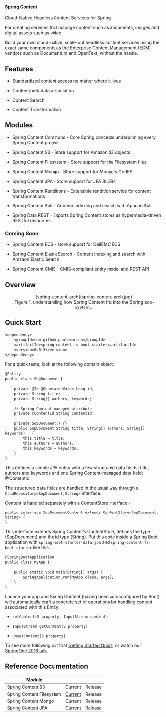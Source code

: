 #### Spring Content

Cloud-Native Headless Content Services for Spring.

For creating services that manage content such as documents, images and digital assets such as video.  

Build your own cloud-native, scale-out headless content services using the exact same components as the Enterprise Content Management (ECM) vendors such as Documentum and OpenText, without the hassle.   


## Features

- Standardized content access no matter where it lives  

- Content/metadata association   

- Content Search

- Content Transformation 


## Modules

- Spring Content Commons - Core Spring concepts underpinning every Spring Content project.

- Spring Content S3 - Store support for Amazon S3 objects

- Spring Content Filesystem - Store support for the Filesystem files

- Spring Content Mongo - Store support for Mongo's GridFS

- Spring Content JPA - Store support for JPA BLOBs

- Spring Content Renditions - Extensible rendition service for content transformations 

- Spring Content Solr - Content indexing and search with Apache Solr

- Spring Data REST - Exports Spring Content stores as hypermedia-driven RESTful resources.

### Coming Soon 

- Spring Content ECS - store support for DellEMC ECS

- Spring Content ElasticSearch - Content indexing and search with Amzaon Elastic Search

- Spring Content CMIS - CMIS-compliant entity model and REST API

## Overview

<center>![spring-content-arch](spring-content-arch.jpg)</center>
<center>_Figure 1. understanding how Spring Content fits into the Spring eco-system_</center>

## Quick Start

```
<dependency>
    <groupId>com.github.paulcwarren</groupId>
    <artifactId>spring-content-fs-boot-starter</artifactId>
    <version>0.0.3</version>
</dependency>
```

For a quick taste, look at the following domain object:

```
@Entity
public class SopDocument {
	
	private @Id @GeneratedValue Long id;
	private String title;
	private String[] authors, keywords;
	
	// Spring Content managed attribute
	private @ContentId String contentId;

  	private SopDocument() {}
	public SopDocument(String title, String[] authors, String[] keywords) 	{
		this.title = title;
		this.authors = authors;
		this.keywords = keywords;
	}
}
```

This defines a simple JPA entity with a few structured data fields; title, authors and keywords and one Spring Content-managed data field; @ContentId.  

The structured data fields are handled in the usual way through a `CrudRepository<SopDocument,String>` interface.  

Content is handled separately with a ContentStore interface:-

```
public interface SopDocuemntContent extends ContentStore<SopDocument, String> {
}
```

This interface extends Spring Content’s ContentStore, defines the type (SopDocument) and the id type (String).  Put this code inside a Spring Boot application with `spring-boot-starter-data-jpa` and `spring-content-fs-boot-starter` like this:

```
@SpringBootApplication
public class MyApp {

    public static void main(String[] args) {
        SpringApplication.run(MyApp.class, args);
    }
}
```

Launch your app and Spring Content (having been autoconfigured by Boot) will automatically craft a concrete set of operations for handling content associated with this Entity:

- `setContent(S property, InputStream content)`

- `InputStream getContent(S property)`
 
- `unsetContent(S property)` 

To see more following out first [Getting Started Guide](spring-content-fs-docs.md), or watch our [SpringOne 2016 talk](https://bit.ly/springone-vid).

## Reference Documentation

| Module  |   |   |
|---|---|---|
| Spring Content S3 | Current  | Release  | 
| Spring Content Filesystem | [Current](refs/fs-index.html)  |  Release | 
| Spring Content Mongo  | Current  | Release  |  
| Spring Content JPA  | Current  | Release  |  
